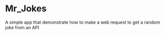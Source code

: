 # Mr_Jokes
A simple app that demonstrate how to make a web request to get a random joke from an API
